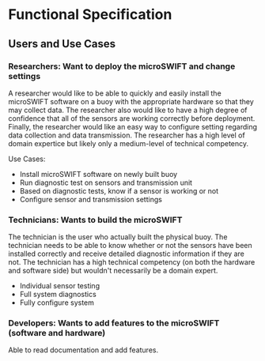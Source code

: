 # Functional Specification

## Users and Use Cases

### Researchers: Want to deploy the microSWIFT and change settings

A researcher would like to be able to quickly and easily install the microSWIFT software on a buoy with the appropriate hardware so that they may collect data. The researcher also would like to have a high degree of confidence that all of the sensors are working correctly before deployment. Finally, the researcher would like an easy way to configure setting regarding data collection and data transmission. The researcher has a high level of domain expertice but likely only a medium-level of technical competency.

Use Cases:

* Install microSWIFT software on newly built buoy
* Run diagnostic test on sensors and transmission unit
* Based on diagnostic tests, know if a sensor is working or not
* Configure sensor and transmission settings

### Technicians: Wants to build the microSWIFT

The technician is the user who actually built the physical buoy. The technician needs to be able to know whether or not the sensors have been installed correctly and receive detailed diagnostic information if they are not. The technician has a high technical competency (on both the hardware and software side) but wouldn't necessarily be a domain expert.

* Individual sensor testing
* Full system diagnostics
* Fully configure system

### Developers: Wants to add features to the microSWIFT (software and hardware)

Able to read documentation and add features.
